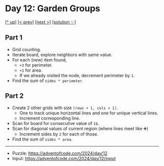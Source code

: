 # Day 12: Garden Groups

[[^ up]](../../README.asciidoc) [[< prev]](../day-11/README.MD) [[next >]](../day-13/README.MD) [[solution ✨]](./solve.py)

<!-- article begin -->

## Part 1

- Grid counting.
- Iterate board, explore neighbors with same value.
- For each (new) item found,
  - `+3` for perimeter.
  - `+1` for area.
  - If we already visited the node, decrement perimeter by `1`.
- Find the sum of `sides * perimeter`.

## Part 2

- Create 2 other grids with size `(rows + 1, cols + 1)`.
  - One to track unique horizontal lines and one for unique vertical lines.
  - Increment corresponding line.
- Scan for board for consecutive value of `1`s.
- Scan for diagonal values of current region (where lines meet like ➕)
  - Increment sides by `2` for each of those.
- Find the sum of `sides * area`.


<!-- article end -->

---

* Puzzle: https://adventofcode.com/2024/day/12
* Input: https://adventofcode.com/2024/day/12/input

